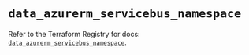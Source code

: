 # `data_azurerm_servicebus_namespace`

Refer to the Terraform Registry for docs: [`data_azurerm_servicebus_namespace`](https://registry.terraform.io/providers/hashicorp/azurerm/3.113.0/docs/data-sources/servicebus_namespace).
